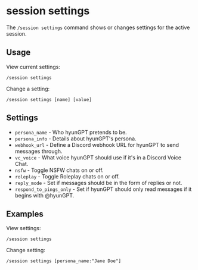 # session settings

The `/session settings` command shows or changes settings for the active session.

## Usage

View current settings:
```
/session settings
```

Change a setting:
```
/session settings [name] [value]
```

## Settings

- `persona_name` - Who hyunGPT pretends to be.
- `persona_info` - Details about hyunGPT's persona.
- `webhook_url` - Define a Discord webhook URL for hyunGPT to send messages through.
- `vc_voice` - What voice hyunGPT should use if it's in a Discord Voice Chat.
- `nsfw` - Toggle NSFW chats on or off.
- `roleplay` - Toggle Roleplay chats on or off.
- `reply_mode` - Set if messages should be in the form of replies or not.
- `respond_to_pings_only` - Set if hyunGPT should only read messages if it begins with @hyunGPT.

## Examples

View settings:
```
/session settings
```

Change setting:
```
/session settings [persona_name:"Jane Doe"]
```
